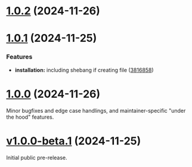 # [1.0.2](https://github.com/olets/git-activity/compare/v1.0.1...v1.0.2) (2024-11-26)



# [1.0.1](https://github.com/olets/git-activity/compare/v1.0.0...v1.0.1) (2024-11-25)


### Features

* **installation:** including shebang if creating file ([3816858](https://github.com/olets/git-activity/commit/3816858b7df60d3ecacb9a02479436dec68d1b56))



# [1.0.0](https://github.com/olets/git-activity/compare/v1.0.0-beta.1...v1.0.0) (2024-11-26)

Minor bugfixes and edge case handlings, and maintainer-specific "under the hood" features.


# [v1.0.0-beta.1](https://github.com/olets/git-random/compare/initial...v1.0.0-beta.1) (2024-11-25)

Initial public pre-release.
